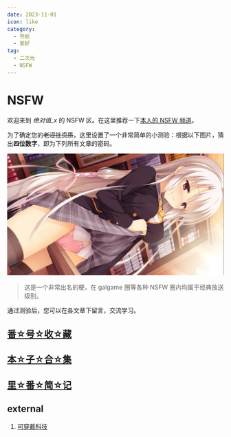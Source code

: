 ```yaml
---
date: 2023-11-01
icon: like
category:
  - 导航
  - 爱好
tag:
  - 二次元
  - NSFW
---
```


# NSFW

欢迎来到 _绝对值\_x_ 的 NSFW 区。在这里推荐一下[本人的 NSFW 频道](https://t.me/absolutexsH)。

为了确定您的~~老涩批资质~~，这里设置了一个非常简单的小测验：根据以下图片，猜出**四位数字**，即为下列所有文章的密码。

<!-- <div class="image60" style="text-align: center; "> -->
<img alt="綾地 寧々" src="/images/hobbies/NSFW/nene.jpg" />
<!-- </div> -->

> 这是一个非常出名的梗，在 galgame 圈等各种 NSFW 圈内均属于经典放送级别。

通过测验后，您可以在各文章下留言，交流学习。

<!-- prettier-ignore -->
## [番☆号☆收☆藏](./videos.md)

<!-- prettier-ignore -->
## [本☆子☆合☆集](./comic.md)

<!-- prettier-ignore -->
## [里☆番☆简☆记](./bangumi.md)

## external

1. [可穿戴科技](https://wt.tepis.me/)
